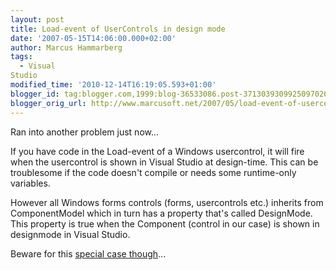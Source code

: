 ```yaml
---
layout: post
title: Load-event of UserControls in design mode
date: '2007-05-15T14:06:00.000+02:00'
author: Marcus Hammarberg
tags:
  - Visual
Studio
modified_time: '2010-12-14T16:19:05.593+01:00'
blogger_id: tag:blogger.com,1999:blog-36533086.post-3713039309925097026
blogger_orig_url: http://www.marcusoft.net/2007/05/load-event-of-usercontrols-in-design.html
---
```


Ran into another problem just now...

If you have code in the Load-event of a Windows <span
id="SPELLING_ERROR_0" class="blsp-spelling-error">usercontrol, it
will fire when the usercontrol is shown in Visual Studio
at design-time. This can be troublesome if the code doesn't compile or
needs some runtime-only variables.

However all Windows forms controls (forms, usercontrols etc.) inherits from
ComponentModel which in turn has a
property that's called DesignMode. This property is true
when the Component (control in our case) is shown in <span
id="SPELLING_ERROR_6" class="blsp-spelling-error">designmode in
Visual Studio.

Beware for this [special case
though](http://dotnetjunkies.com/WebLog/mjordan/archive/2003/12/01/4117.aspx)...
